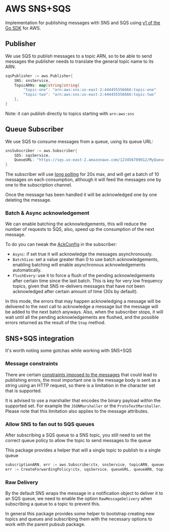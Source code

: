 # AWS SNS+SQS

Implementation for publishing messages with SNS and SQS using [v1 of the Go SDK](https://github.com/aws/aws-sdk-go) for AWS.

## Publisher
We use SQS to publish messages to a topic ARN, so to be able to send messages the
publisher needs to translate the general topic name to its ARN.

```go
sqsPublisher := aws.Publisher{
    SNS: snsService,
    TopicARNs: map[string]string{
        "topic-one": "arn:aws:sns:us-east-2:444455556666:topic-one"
        "topic-two": "arn:aws:sns:us-east-2:444455556666:topic-two"
    },
}
```

Note: it can publish directly to topics starting with `arn:aws:sns`  

## Queue Subscriber
We use SQS to consume messages from a queue, using its queue URL:
```go
snsSubscriber := aws.Subscriber{
    SQS: sqsService,
    QueueURL: "https://sqs.us-east-2.amazonaws.com/123456789012/MyQueue"
}
```
The subscriber will use [long polling](https://docs.aws.amazon.com/AWSSimpleQueueService/latest/SQSDeveloperGuide/sqs-short-and-long-polling.html)
for 20s max, and will get a batch of 10 messages on each consumption,
although it will feed the messages one by one to the subscription channel.

Once the message has been handled it will be acknowledged one by one deleting the message.

### Batch & Async acknowledgement
We can enable batching the acknowledgements, this will reduce the number of requests to SQS, also,
speed up the consumption of the next message.   

To do you can tweak the [AckConfig](subscriber.go#L42) in the subscriber:
* `Async`: if set true it will acknowledge the messages asynchronously.   
* `BatchSize`: set a value greater than 0 to use batch acknowledgements, enabling batching will enable asynchronous
 acknowledgements automatically.   
* `FlushEvery`: use it to force a flush of the pending acknowledgements after certain time since the last
batch. This is key for very low frequency topics, given that SNS re-delivers messages that have not been acknowledged
after certain amount of time (30s by default).   

In this mode, the errors that may happen acknowledging a message will be delivered to the next call 
to acknowledge a message but the message will be added to the next batch anyways. Also, when the 
subscriber stops, it will wait until all the pending acknowledgements are flushed, and the possible 
errors returned as the result of the `Stop` method.

## SNS+SQS integration
It's worth noting some gotchas while working with SNS+SQS

### Message constraints
There are certain [constraints imposed to the messages](https://docs.aws.amazon.com/sdk-for-go/api/service/sns/#PublishInput)
that could lead to publishing errors, the most important one is the message body is sent as a
string using an HTTP request, so there is a limitation in the character set that is supported.

It is advised to use a marshaller that encodes the binary payload within the supported set. 
For example the `JSONMarshaller` or the `ProtoTextMarshaller`. Please note that this limitation
 also applies to the message attributes.  

### Allow SNS to fan out to SQS queues
After subscribing a SQS queue to a SNS topic, you still need to set the correct queue policy to allow
the topic to send messages to the queue

This package provides a helper that will a single topic to publish to a single queue
```go
subscriptionARN, err := aws.Subscribe(ctx, snsService, topicARN, queueARN)
err := CreateForwardingPolicy(ctx, sqsService, queueURL, queueARN, topicARN)
```

### Raw Delivery
By the default SNS wraps the message in a notification object to deliver it to an SQS queue, 
we need to enable the option `RawMessageDelivery` when subscribing a queue to a topic to prevent
this.

In general this package provides some helper to bootstrap creating new topics and queues and subscribing
 them with the necessary options to work with the parent pubsub package.   
